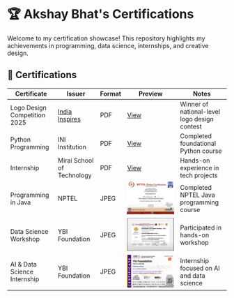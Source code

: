 # 🏆 Akshay Bhat's Certifications

Welcome to my certification showcase! This repository highlights my achievements in programming, data science, internships, and creative design.

## 📜 Certifications

| Certificate | Issuer | Format | Preview | Notes |
|-------------|--------|--------|---------|-------|
| Logo Design Competition 2025 | [India Inspires](https://example.com) | PDF | [View](certificates/Certificate%20of%20Achievement%20–%20Logo%20Design%20Competition%202025.pdf) | Winner of national-level logo design contest |
| Python Programming | INI Institution | PDF | [View](certificates/INI%20institution%20(PYTHON%20Programming).pdf) | Completed foundational Python course |
| Internship | Mirai School of Technology | PDF | [View](certificates/Internship%20Completed%20at%20Mirai%20School%20of%20Technology.pdf) | Hands-on experience in tech projects |
| Programming in Java | NPTEL | JPEG | ![Java](certificates/NPTEL%20Programming%20in%20Java.jpg) | Completed NPTEL Java programming course |
| Data Science Workshop | YBI Foundation | JPEG | ![Workshop](certificates/Workshop%20Data%20Science%20using%20Python.jpg) | Participated in hands-on workshop |
| AI & Data Science Internship | YBI Foundation | JPEG | ![Internship](certificates/YBI%20Foundation%20(AI%20and%20Data%20Science%20Internship).jpg) | Internship focused on AI and data science |